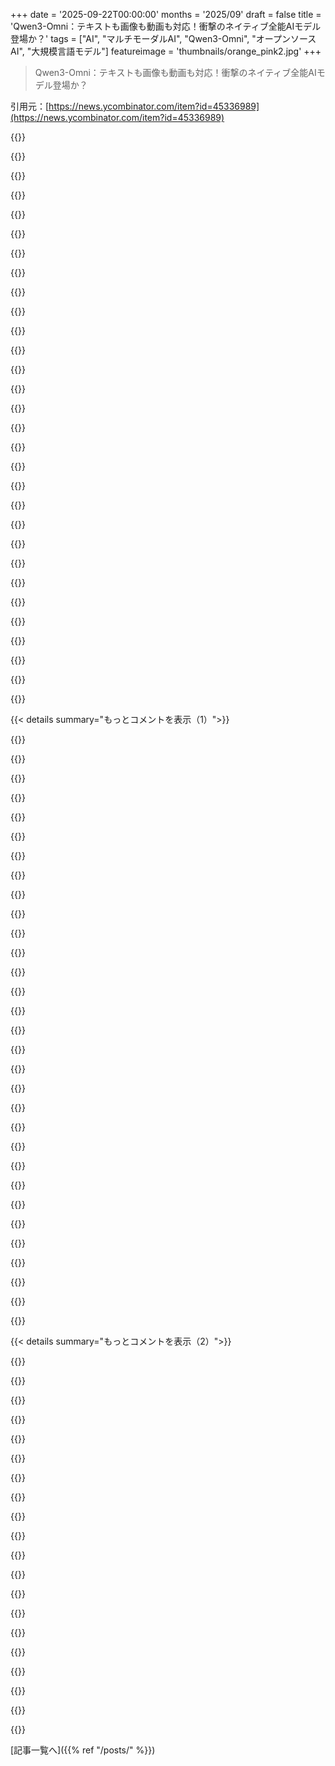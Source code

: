 +++
date = '2025-09-22T00:00:00'
months = '2025/09'
draft = false
title = 'Qwen3-Omni：テキストも画像も動画も対応！衝撃のネイティブ全能AIモデル登場か？'
tags = ["AI", "マルチモーダルAI", "Qwen3-Omni", "オープンソースAI", "大規模言語モデル"]
featureimage = 'thumbnails/orange_pink2.jpg'
+++

> Qwen3-Omni：テキストも画像も動画も対応！衝撃のネイティブ全能AIモデル登場か？

引用元：[https://news.ycombinator.com/item?id=45336989](https://news.ycombinator.com/item?id=45336989)




{{<matomeQuote body="英語よりスペイン語の方が会話テンポが速かったって。リアルタイム翻訳もできるなんてすごいね。アメリカがオープンウェイトで競争しないと、中国がAI市場を独占するかも。プライバシーを気にするなら、自宅で中国製オープンモデルのデバイスを使うことになるかもよ。これは逆転劇だね！" userName="state_less" createdAt="2025/09/22 20:24:40" color="#ff5c5c">}}




{{<matomeQuote body="まさにこれやってるよ！自宅にRTX 3090を2枚積んでQwen3を動かし、Home Assistantと連携、esp32デバイスを音声サテライトにしてるんだ。これ、驚くほどちゃんと動くよ。" userName="tedivm" createdAt="2025/09/22 20:36:03" color="#38d3d3">}}




{{<matomeQuote body="アメリカにいると、中国がLinux導入やRISC-VのようなオープンCPUアーキテクチャ、さらにセルフホスト型オープンモデルを強く推してるって聞くと、あれ？俺たちって悪役なのかなって思っちゃうよね？" userName="mbac32768" createdAt="2025/09/23 00:37:28" color="">}}




{{<matomeQuote body="アメリカ人が中国製オープンモデルを自宅デバイスで使うかもって話だけど、政府がこの分野の中国テクノロジーを禁止するだろうから心配いらないよ。ダウンロードもできなくなるはず。戦略的って言われるだろうしね。今のうちに中国モデルはダウンロードしとくべきだよ。" userName="bilbo0s" createdAt="2025/09/22 20:36:17" color="#45d325">}}




{{<matomeQuote body="もし「walled garden」があって自分が入ってなかったら、壁を壊そうとするでしょ。道徳的な理由なんていらないんだよ。" userName="BobbyJo" createdAt="2025/09/23 02:03:39" color="">}}




{{<matomeQuote body="アメリカ人がプライバシーのために中国製オープンモデルデバイスを使うって話、Hacker Newsは市場を過大評価しすぎだよ。2000ドル出してクラウド避ける人もいるだろうけど、大半は気にしない。月20ドルのChatGPTは安いし、常に最新版が使える。自宅でのセルフホスティングは面白い趣味だけど、主流にはならないね。" userName="Aurornis" createdAt="2025/09/23 00:29:22" color="#45d325">}}




{{<matomeQuote body="あなたのコメントにあった「moral basis」って、どういう意味か詳しく教えてくれない？" userName="h4ny" createdAt="2025/09/23 04:33:56" color="">}}




{{<matomeQuote body="平均的なアメリカ人がプライバシー尊重のテックに1000〜2000ドルの追加を払うことなんてあったっけ？20〜200ドル節約して、自宅の音声や映像を令状なしで政府に送るIoTカメラ（RingとかReolinkとか）を買ってるじゃん。" userName="nerdsniper" createdAt="2025/09/22 21:29:21" color="#ff5733">}}




{{<matomeQuote body="DeepSeekが話題になった時、アメリカの議員がITARに追加して、使った人を投獄できるように提案したんだ。幸い、それは否決されたけどね。" userName="Sanzig" createdAt="2025/09/22 20:40:07" color="#785bff">}}




{{<matomeQuote body="将来、AIが遡及的に使われるのを心配してるんだ。<br>現状、水はもう沸騰したのかな？<br>（AIの進化がどこまで進んだか）" userName="thoroughburro" createdAt="2025/09/22 21:16:00" color="">}}




{{<matomeQuote body="Home AssistantをRPi4で動かしてて、M5Stack Core2と4070 Ti Superもあるんだ。<br>AI初心者の俺でも、数時間でHome Assistantと連携できるセルフホストAIの設定を始められるか、ステップバイステップのチュートリアルを教えてほしいな。" userName="mrandish" createdAt="2025/09/22 21:00:01" color="">}}




{{<matomeQuote body="AIがセットアップを手伝ってくれるよ！<br>Claude CodeかOpenCodeを使って、Claude Opusで計画モードを使いこなせば、Home AssistantにセルフホストAIを導入できる。<br>僕の環境ではProxmoxでGPUパススルーを活用してLLMやセキュリティカメラのオブジェクト検出に使ってるんだ。具体的なプロンプト例と計画モードの使い方も教えてあげるね。" userName="Implicated" createdAt="2025/09/22 23:03:39" color="#45d325">}}




{{<matomeQuote body="遡及法はUS Constitutionで明確に禁止されてるよ。" userName="dingnuts" createdAt="2025/09/22 21:32:22" color="">}}




{{<matomeQuote body="プライベートAIアプライアンスの市場がデカくなると思う。<br>Gmailの例だけど、OAuthアクセスを信用できないから、OpenRouterでGPT5を使って独自のエージェントを作ったんだ。ローカルモデルでは物足りないけど、将来的には$2499〜$5000くらいの個人向けAIボックスが来るんじゃないかな。SMBsも注目だね。" userName="reilly3000" createdAt="2025/09/23 02:07:15" color="#ff33a1">}}




{{<matomeQuote body="ESP32を音声サテライトとして使う話、もっと詳しく聞きたいな！" userName="servercobra" createdAt="2025/09/22 20:48:51" color="">}}




{{<matomeQuote body="オープンウェイトAIの市場ってどうなんだろうね？<br>AlibabaとかMetaみたいな企業はオープンウェイトから価値を得られるだろうけど、ウェイト自体からどうやって稼ぐのかが疑問だ。<br>結局、アプリケーションやクラウドプロバイダーだけが儲かるんじゃないかな。" userName="powerapple" createdAt="2025/09/23 09:02:50" color="">}}




{{<matomeQuote body="使いやすさってめちゃくちゃ重要な問題だよね。<br>Pythonやモデルのインストールって、普通の人には無理じゃないかな。<br>「ノーミー」はローカルモデルやGPUが何かも知らないと思うよ。" userName="echelon" createdAt="2025/09/22 22:32:36" color="">}}




{{<matomeQuote body="政府が外国のAIウェイトを禁止する能力なんて、ほとんどないと思うよ。" userName="whimsicalism" createdAt="2025/09/22 20:41:05" color="">}}




{{<matomeQuote body="ここはインターネットだし、いつも抜け道はあるよ。<br>海賊版だって禁止できなかったじゃん。" userName="wkat4242" createdAt="2025/09/23 01:15:35" color="">}}




{{<matomeQuote body="中国がオープンな技術を推し進めてるのは、市場への法的アクセスが目当てで、別にそれが道徳的に優れてるってわけじゃないんだよ。" userName="BobbyJo" createdAt="2025/09/23 05:03:06" color="">}}




{{<matomeQuote body="Opus（Maxプラン）についてだけど、Proプランを1ヶ月試したら、70kのコード付きプロンプト1回で5時間制限を使い切っちゃったよ。仕事日に数回しか質問できないのに、こんな大金払うなんて信じられないね。" userName="MaxikCZ" createdAt="2025/09/23 09:13:12" color="#45d325">}}




{{<matomeQuote body="オープンウェイトを推進するのは彼らの自己利益のためだよ。利己的とか道徳的な判断をするつもりはないけど、そのインセンティブがある以上、オープンウェイトやIPフリーなCPUなどをリリースする彼らの決定に、道徳的な意図があるとは論理的に推測できないよね。" userName="adastra22" createdAt="2025/09/23 07:02:20" color="">}}




{{<matomeQuote body="危険なのは、議員たちが外国のウェイトと外国のAPIの違いを勘違いして、うっかり両方を禁止しちゃうことだよ。" userName="quotemstr" createdAt="2025/09/23 00:40:02" color="#785bff">}}




{{<matomeQuote body="過去何十年も中国のハードウェア買ってアメリカのソフトウェア動かしてたのに、今や完全に逆になってるって、なんか皮肉だよね。" userName="moffkalast" createdAt="2025/09/22 22:04:41" color="">}}




{{<matomeQuote body="それはすごいね。自分の4090でQwen3 coderには感動したけど、シングルカードだとメモリが少ないのがネックだよ。君の3090sではどんなマザーボード使ってるの？他の人と同じで、esp32sとそこで動かしてるソフトウェアも気になるな。引き続き良いハッキングを！この手のものいじるの楽しいよね！" userName="state_less" createdAt="2025/09/22 21:00:43" color="#785bff">}}




{{<matomeQuote body="物理ハードウェアはesp32-s3-box[1]を使ってるよ。esphome[2]のファームウェアでHomeAssistantと連携させてる。esphomeプロファイル[3]を使ってるけど、このプロファイル[4]に切り替え検討中。AIはDockerコンテナ3つだよ。音声認識用[5]、音声合成用[6]、そしてAI本体はollama[7]。あとはHomeAssistantにサービスを向けるだけ、内蔵サポートもあるからね。<br>1. https://www.adafruit.com/product/5835<br>2. https://esphome.io/<br>3. https://gist.github.com/tedivm/2217cead94cb41edb2b50792a8bea...<br>4. https://github.com/BigBobbas/ESP32-S3-Box3-Custom-ESPHome/<br>5. https://github.com/rhasspy/wyoming-faster-whisper<br>6. https://github.com/rhasspy/wyoming-piper<br>7. https://ollama.com/" userName="tedivm" createdAt="2025/09/23 12:31:26" color="#ff33a1">}}




{{<matomeQuote body="英語だと遅いけどスペイン語だと速いって面白いね。モデルをオフラインでPCで動かしてリアルタイム音声を出したの？使ったGPUとかスペック教えて。ChatGPTによると（https://chatgpt.com/share/68d23c2c-2928-800b-bdde-040d8cb40b...）、2,500ドルくらいのGPUが必要みたいだけど、持ってる？Qwenはオンラインで試して良かったよ。Deepseek-R1 70BをCPUで動かしたけど遅かったから、GPUでオフラインモデル動かすセットアップを調べてるんだ。" userName="logicallee" createdAt="2025/09/23 06:25:34" color="#785bff">}}




{{<matomeQuote body="みんなが自宅用プライベートAIに2,000ドルも払う理由は、ポルノだよ。" userName="CJefferson" createdAt="2025/09/23 04:13:53" color="">}}




{{<matomeQuote body="Qwenを試すなら https://chat.qwen.ai/ へ！GoogleかGitHubでログインして音声アイコンを押してみて。未ログインだと音声モードは使えないよ。北京のDylan、天津のPeter、明るいCherry、元気なEthan、四川のEric、上海のJadaみたいな、色んな面白い声があるんだ。" userName="simonw" createdAt="2025/09/22 19:58:33" color="#45d325">}}




{{<matomeQuote body="これらの音声は言語を切り替えるとマジで面白いよ。ロシア語だと、Ryanは一ヶ月前にロシア語を始めた欧米人みたいに聞こえるし、Dylanはちょっと本物っぽいけど、他はみんな強いアジア訛りのロシア語なんだ。" userName="vladgur" createdAt="2025/09/22 23:31:02" color="#38d3d3">}}




{{< details summary="もっとコメントを表示（1）">}}

{{<matomeQuote body="音声がすごく面白いね、笑わせてくれてありがとう :)" userName="flockonus" createdAt="2025/09/22 20:32:34" color="">}}




{{<matomeQuote body="Omni Flashしか見当たらないんだけど、それがQwen3-Omniのこと？" userName="indigodaddy" createdAt="2025/09/22 20:13:28" color="">}}




{{<matomeQuote body="そうだと思うよ。大きなギザギザの音声アイコンをクリックすると音声セッションが始まるはず。" userName="simonw" createdAt="2025/09/22 22:04:21" color="">}}




{{<matomeQuote body="Qwen3-Omni-FlashってQwen3-Omni-30B-A3Bと同じなの？それともOmni-Flashは別のクローズドソースモデル？" userName="karimf" createdAt="2025/09/23 03:35:52" color="">}}




{{<matomeQuote body="技術レポートのセクション5に書かれてるよ。Qwen3-Omni-30B-A3B-InstructやThinkingモデル、そしてQwen3-Omni-Flash-InstructやThinkingっていう社内開発のFlashモデルが評価されたって。Flashモデルは計算効率と性能を向上させるために設計されてて、色々な方言をサポートする機能も統合されてるらしいよ。<br>参照: https://arxiv.org/pdf/2509.17765v1" userName="ltdemey" createdAt="2025/09/25 14:23:40" color="#ff33a1">}}




{{<matomeQuote body="モデルの重みが70GBってことは、ローカルでも結構動かせそうだね。Hugging Faceにはファイルサイズ表示が追加されたから見てみて。URL: https://huggingface.co/Qwen/Qwen3-Omni-30B-A3B-Instruct/tree...<br>macOS版が出るか気になるな。今はNVIDIA GPUが必要みたいだけど。" userName="simonw" createdAt="2025/09/22 19:29:47" color="#45d325">}}




{{<matomeQuote body="BF16で70GBってことは、Q4量子化すれば24GBのGPUでもかなりいけそうだね。（他の30B-A3Bモデルと同じように。）<br>これで200B+とかじゃなくて本当に良かったよ。" userName="a_e_k" createdAt="2025/09/22 19:34:58" color="#ff5c5c">}}




{{<matomeQuote body="じゃあ、当面は32GBのVRAMがあれば十分ってこと？ネットの情報見てると128GBないとダメみたいな気分になっちゃうんだけど。" userName="numpad0" createdAt="2025/09/23 15:02:51" color="">}}




{{<matomeQuote body="16GBのApple M1で動くやつ、あるかな？" userName="zenmac" createdAt="2025/09/22 22:13:09" color="">}}




{{<matomeQuote body="いや、そうじゃないよ。最小のQwen3 A3Bの量子化モデルはだいたい12GBで、コンテキスト設定によっては14GBくらい使うんだ。<br>16GBのマシンだとSSDへのスワップが激しくなるだろうね。" userName="bigyabai" createdAt="2025/09/22 22:41:53" color="#ff33a1">}}




{{<matomeQuote body="時間がある人向けの面白いプロジェクトとして、昨日出たApple向けの新しいMojoを使って動くか試すのはどうだろう？まだ機能が十分揃ってるか分からないけど、やってみる価値はあると思うよ。" userName="growthwtf" createdAt="2025/09/22 19:32:16" color="">}}




{{<matomeQuote body="いや、自分で見つけたよ。URL: https://news.ycombinator.com/item?id=45326388" userName="wsintra2022" createdAt="2025/09/22 23:45:47" color="">}}




{{<matomeQuote body="5090でも動くかな？それか、複数のGPUをリンクさせることはできる？NVIDIAがロックしてるのかな？" userName="varispeed" createdAt="2025/09/22 21:59:10" color="">}}




{{<matomeQuote body="5090に32GBのVRAMでfp8量子化なら、サイズと品質のバランスはかなり良い感じだね。（俺はGLM-4.5-Airを3b量子化で動かしてるよ！）トランスフォーマーのアーキテクチャって、モデルの異なるレイヤーを別々の場所で動かすのに向いてるから、モデルをシャーディングすることも可能だよ。" userName="axoltl" createdAt="2025/09/22 22:33:42" color="#ff5733">}}




{{<matomeQuote body="今のところはなさそうだね。オーディオ、画像、テキスト、ビデオを一度に扱うのは複雑だから、誰かがそれをまとめるまでには時間がかかるかもしれないよ。" userName="simonw" createdAt="2025/09/22 22:03:44" color="">}}




{{<matomeQuote body="デモビデオがこれだよ。動画に音声を入力して、それを別の言語に翻訳して音声出力するやつが、今まで見た中で一番すごかった！<br>https://www.youtube.com/watch?v=_zdOrPju4_g" userName="chisleu" createdAt="2025/09/22 18:45:15" color="#45d325">}}




{{<matomeQuote body="音声入力と音声出力ができるのは超デカい。理論的には、仲介技術なしで音声で会話したり、他の人のために翻訳したりできるんだ。今だとwakeword、speech to text、text to speechが必要だけど、これは全部まとめてくれる。32bくらいのモデルが少なくとも3種類あるみたいだね。アーキテクチャ次第だけど、数年後には自宅に置けるか、高価な”AIトースター”みたいになるかもね。" userName="hadlock" createdAt="2025/09/22 20:02:20" color="#ff33a1">}}




{{<matomeQuote body="これをホームオートメーションにツールコールで組み込む機会はめちゃくちゃ大きいね。ChatGPTがこの機能を追加してから、他のモデルが追いつくのをずっと待ってたんだ。料理中みたいに手がふさがってる状況で、これがあったら最高だね。（「次のステップ読んで、手が生豚肉まみれなんだ」、「ルーに小麦粉どれくらい？」、「やばい、レモンがない。何で代用できる？」）" userName="data-ottawa" createdAt="2025/09/22 20:46:00" color="#ff5c5c">}}




{{<matomeQuote body="語学学習には、間違いなく大きなメリットになりそうだね。あと、Unslothの連中が手に入れたら、ローカルでも動かせそう。" userName="CamperBob2" createdAt="2025/09/22 20:16:06" color="">}}




{{<matomeQuote body="ここでの本当の強みはパフォーマンスとサイズだね。オープンウェイトの分野で注目されるには、モデルが効率性で革新する必要があるから、クローズドウェイトのモデルが考えないようなレバレッジを得られるかも。H100サーバーで8x 30Bモデルを動かすのと、同じサーバーで1x 240Bモデルを動かすのとで、いつ精度で前者が後者を上回るんだろうね。" userName="rapatel0" createdAt="2025/09/22 21:53:49" color="#ff5733">}}




{{<matomeQuote body="すごいね。いくつか簡単なオーディオクリップを試したら、少なくとも楽器（ピアノ、ドラムなど）を認識できたよ。音声以外のオーディオ認識に焦点を当てたLLMはあまり見かけないから、SOTAがどうなってるか深掘りしてほしいな。" userName="vunderba" createdAt="2025/09/22 19:31:39" color="#ff33a1">}}




{{<matomeQuote body="Qwenのthinker/speakerアーキテクチャは本当に魅力的だね。人間がマルチモダリティを扱う方法に似てると思うんだ。つまり、リンゴの絵、”a p p l e”というテキスト、そしてその音が、全部テキストを介さずに同じ概念にマッピングされる感じだね。" userName="edude03" createdAt="2025/09/22 19:17:12" color="#785bff">}}




{{<matomeQuote body="LLMは全部そうやって動くもんじゃないの？" userName="adastra22" createdAt="2025/09/22 19:29:17" color="">}}




{{<matomeQuote body="既存のビジョンLLMはほとんどそう動くよ。最近の主要モデルはほとんどそうだしね。マルチモーダルな音声モデルはまだ珍しいんだ。GPT-4oは最初からネイティブでいけるはずが、結局音声はカスタムモデルになったし。GPT-5も音声入出力ないみたいだよ。Gemini 2.5がビジョンと音声でマルチモーダルだけど、全媒体で同じ埋め込み空間使ってるかは分からないけど、多分そうじゃないかな。" userName="simonw" createdAt="2025/09/22 19:32:03" color="#45d325">}}




{{<matomeQuote body="俺が言いたいのは、LLMの全ての処理はステート空間で起きるってことだよ。次のトークン予測は最終ステップなんだ。" userName="adastra22" createdAt="2025/09/22 19:34:02" color="">}}




{{<matomeQuote body="動画理解モデルにはもっと変で複雑なアーキテクチャがいっぱいあるよ。例えば、動画＜－テキスト＜－LLMや動画＜－LLMへの埋め込み以外に、LLMが別の動画抽出器を制御・ガイドすることもできるんだ。詳しいことはこの論文を見てみてね。Tang, Y., Bi, J., Xu, S., Song, L., Liang, S., Wang, T., Zhang, D., An, J., Lin, J., Zhu, R., Vosoughi, A., Huang, C., Zhang, Z., Liu, P., Feng, M., Zheng, F., Zhang, J., Luo, P., Luo, J., & Xu, C. (2025). Video Understanding with Large Language Models: A Survey (No. arXiv:2312.17432). arXiv. https://doi.org/10.48550/arXiv.2312.17432" userName="uniqueuid" createdAt="2025/09/22 19:38:50" color="#ff5c5c">}}




{{<matomeQuote body="まあ、そうなんだけどさ、どれも入力（どんな媒体でも）をステート空間の概念にマッピングする方法を見つけるわけだよね。それがトランスフォーマーアーキテクチャの核だから。" userName="adastra22" createdAt="2025/09/22 19:47:45" color="">}}




{{<matomeQuote body="君が最初に返信したユーザーは、具体的に＜まずテキストに変換せずに＞って言ってたじゃん。" userName="ludwigschubert" createdAt="2025/09/22 20:05:21" color="">}}




{{<matomeQuote body="そうそう、俺もそう理解してるよ。動画＜－テキスト、音声＜－テキスト、さらにはテキスト＜－テキストでさえ、まずステート空間を通らずにはいかないんだ。それがトランスフォーマーアーキテクチャの核だからね。" userName="adastra22" createdAt="2025/09/22 20:06:35" color="">}}




{{<matomeQuote body="”ネイティブ動画サポート”って実際どういう意味なのか、何か分かる？単に一定間隔で撮られた連続するフルフレーム画像をうまく解釈するだけ（だから速い動きを見逃す）なのか、それとももっと凝ったものなの？" userName="ndr_" createdAt="2025/09/22 21:37:19" color="">}}

{{</details>}}




{{< details summary="もっとコメントを表示（2）">}}

{{<matomeQuote body="いつもLLMに短い物語を頼むと、文章が硬くてKDP向けの子供向けの本みたいになるんだけど、今回のは一発で軽くて、ちょっと面白くて、チルな物語だったんだ。かなり驚いたよ。タイトルは「最後の電球」。停電中の夫婦のやり取りで、ユーモアもあって良かったね。" userName="j-bos" createdAt="2025/09/22 23:18:33" color="#ff5733">}}




{{<matomeQuote body="「sussy baka」の意味を知ってるか聞いてみたけど、「sussy」の部分を無視されちゃったんだ。無視しないでって言ったのに、面白いね。" userName="gercius" createdAt="2025/09/28 07:36:45" color="">}}




{{<matomeQuote body="最近、数百枚の低品質な請求書をOCRにかけて請求書番号や日付を読み取る必要があったんだ。一部のアプリではスムーズにいくのが当たり前だと思ってたけど、良い結果を出すのにどれだけ大変か知って驚いたよ。私は本当に世間知らずだったね。とにかく、OCRの進歩を見るといつもワクワクするんだ。私の（小規模な）データセットでQwenを試してみようかな。" userName="richardlblair" createdAt="2025/09/22 21:00:38" color="">}}




{{<matomeQuote body="君のコメントが理解できないんだけど。Qwenでの結果はどうだったの？それとも、作業にどれくらい時間が必要だったってこと？" userName="tomrod" createdAt="2025/09/22 21:02:43" color="">}}




{{<matomeQuote body="僕のひどいアルゴリズムが苦労してた一部の請求書にQwenを試してみたら、関連するデータを全部問題なく抽出できたよ。正直、かなり感動してるね。" userName="richardlblair" createdAt="2025/09/23 13:07:14" color="#ff5c5c">}}




{{<matomeQuote body="Qwenに関する君の主張は何？それとも単にLLM全般についての話？" userName="mrbonner" createdAt="2025/09/22 21:15:57" color="">}}




{{<matomeQuote body="OpenAIをフォールバックにして昔ながらの方法でやったんだ。僕が言いたいのは、Qwenが僕のひどいアルゴリズムより良い結果を出せるか試すのが楽しみってことさ。" userName="richardlblair" createdAt="2025/09/22 23:21:34" color="">}}




{{<matomeQuote body="AIの次のステップは、追加のモダリティ、より速いFPS（1秒あたりの推論数）、視覚と音声の入出力に対する反応時間チューニング（レイテンシーと品質のトレードオフ）、アーキテクチャに組み込まれたプランニングモジュール（前運動前頭葉をイメージしてね）、そして推論中の時間認識（常に推論し、常に学習するアーキテクチャへ）って感じかな。" userName="nmitchko" createdAt="2025/09/22 19:57:09" color="#ff5c5c">}}




{{<matomeQuote body="近いうちに行く旅行の計画でQwenを使ってみたんだ。実際にはもう計画済みなんだけど、面白そうだからね。そしたら、質問を色々聞いてきた挙句、いつまでたっても終わらない。ついにボタンをクリックして何が起こってるか見たら、途中で中国語を出し始めてたよ。もう諦めたね。" userName="wccrawford" createdAt="2025/09/23 12:49:54" color="#ff5733">}}




{{<matomeQuote body="これってAPI経由でリアルタイムの音声間通信をサポートしてる？もしそうなら、どこでホストされててドキュメントがあるの？情報が見つけられなかったんだ。OpenAIの（高価な）リアルタイム音声間通信の代わりに、これを使いたいな。" userName="syndacks" createdAt="2025/09/22 23:09:29" color="">}}




{{<matomeQuote body="リアルタイム機能に関する情報はこのURLで確認できるよ。<br>https://www.alibabacloud.com/help/en/model-studio/realtime?s..." userName="syndacks" createdAt="2025/09/23 00:07:16" color="#45d325">}}




{{<matomeQuote body="リアルタイムモデルってクローズドソースで、オープンなQwen3-Omni-30B-A3Bとは別物なの？オープンソースモデルをリアルタイムにするのってどれくらい大変なんだろう？" userName="karimf" createdAt="2025/09/23 04:50:16" color="#45d325">}}




{{<matomeQuote body="なんで別のモデルだって言うの？俺はそんな記述を見たことないんだけど。" userName="nmfisher" createdAt="2025/09/23 04:56:05" color="">}}




{{<matomeQuote body="これは俺の推測なんだけどね、色んなモデルがリストされてるここで見たんだ。<br>この古いリンクでは商用とオープンソースモデルが別セクションになってて、リアルタイムのマルチモーダルではオープンソースのタブが見つからないんだよね。<br>https://modelstudio.console.alibabacloud.com/?spm=a3c0i.2876...<br>https://modelstudio.console.alibabacloud.com/?tab=doc#/doc/?...<br>https://modelstudio.console.alibabacloud.com/?tab=doc#/doc/?..." userName="karimf" createdAt="2025/09/23 05:45:40" color="#785bff">}}




{{<matomeQuote body="MBPでQ3-Nextを動かしてみたら、GPT4.1並みのパフォーマンスが出たよ。今のローカルモデルってすごい能力だよね。" userName="__mharrison__" createdAt="2025/09/22 21:53:36" color="#38d3d3">}}




{{<matomeQuote body="アプリでテキストで質問して、音声で答えを話してもらう方法って誰か見つけた？テキスト生成か会話はできるんだけど、切り替えができないんだ。<br>Qwen.aiのブログの最初の画像で音声出力（左上）が示されてたから、できると思ったんだけどな。<br>https://qwen.ai/blog?id=1f04779964b26eacd0025e68698258faacc7..." userName="Jgoauh" createdAt="2025/09/23 08:14:53" color="#ff5c5c">}}




{{<matomeQuote body="今、写真を生き生きとさせる（写真から短い動画を作るとか）のに一番いいモデルってどれかな？" userName="indigodaddy" createdAt="2025/09/23 05:23:50" color="">}}




{{<matomeQuote body="オープンソースならWan 2.2 i2vだよ。" userName="lossolo" createdAt="2025/09/23 11:58:41" color="#ff5733">}}




{{<matomeQuote body="音声モダリティの価格がGemini 2.0 Flashとどう比較されるか楽しみだね。Gemini 2.0 Flashは古くても好きだよ。すごく安い（音声1秒あたり32トークン）、多言語対応、非推論だからすごく速いし、レート制限も大きいんだ。" userName="pzo" createdAt="2025/09/22 20:58:27" color="#ff5c5c">}}

{{</details>}}



[記事一覧へ]({{% ref "/posts/" %}})
